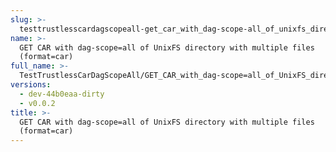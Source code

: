 ```yaml
---
slug: >-
  testtrustlesscardagscopeall-get_car_with_dag-scope-all_of_unixfs_directory_with_multiple_files_(format-car)
name: >-
  GET CAR with dag-scope=all of UnixFS directory with multiple files
  (format=car)
full_name: >-
  TestTrustlessCarDagScopeAll/GET_CAR_with_dag-scope=all_of_UnixFS_directory_with_multiple_files_(format=car)
versions:
  - dev-44b0eaa-dirty
  - v0.0.2
title: >-
  GET CAR with dag-scope=all of UnixFS directory with multiple files
  (format=car)
---
```


